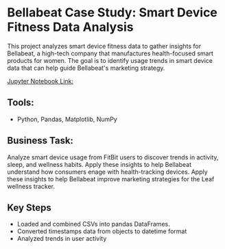 # Bellabeat Case Study: Smart Device Fitness Data Analysis

This project analyzes smart device fitness data to gather insights for Bellabeat, a high-tech company that manufactures health-focused smart products for women. The goal is to identify usage trends in smart device data that can help guide Bellabeat's marketing strategy. 

[Jupyter Notebook Link:](https://www.kaggle.com/code/danijia/bellabeat-case-study)

## Tools: 
- Python, Pandas, Matplotlib, NumPy

## Business Task:
Analyze smart device usage from FitBit users to discover trends in activity, sleep, and wellness habits. Apply these insights to help Bellabeat understand how consumers enage with health-tracking devices. Apply these insights to help Bellabeat improve marketing strategies for the Leaf wellness tracker.

## Key Steps
- Loaded and combined CSVs into pandas DataFrames.
- Converted timestamps data from objects to datetime format
- Analyzed trends in user activity
